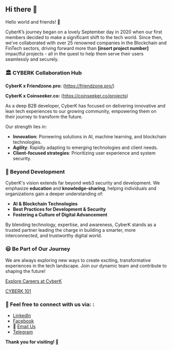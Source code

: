 ## Hi there 👋
Hello world and friends! 👋

<!--

**Here are some ideas to get you started:**

🙋‍♀️ A short introduction - what is your organization all about?
🌈 Contribution guidelines - how can the community get involved?
👩‍💻 Useful resources - where can the community find your docs? Is there anything else the community should know?
🍿 Fun facts - what does your team eat for breakfast?
🧙 Remember, you can do mighty things with the power of [Markdown](https://docs.github.com/github/writing-on-github/getting-started-with-writing-and-formatting-on-github/basic-writing-and-formatting-syntax)
-->

CyberK’s journey began on a lovely September day in 2020 when our first members decided to make a significant shift to the tech world. Since then, we’ve collaborated with over 25 renowned companies in the Blockchain and FinTech sectors, driving forward more than **[insert project number]** impactful projects - all in the quest to help them serve their users seamlessly and securely.


### 🏛 CYBERK Collaboration Hub

**CyberK x Friendzone.pro:** (https://friendzone.pro/)

**CyberK x Coinseeker.co:** (https://coinseeker.co/projects) 

As a deep B2B developer, CyberK has focused on delivering innovative and lean tech experiences to our growing community, empowering them on their journey to transform the future.

Our strength lies in:
- **Innovation**: Pioneering solutions in AI, machine learning, and blockchain technologies.
- **Agility**: Rapidly adapting to emerging technologies and client needs.
- **Client-focused strategies**: Prioritizing user experience and system security.

### 🚀 Beyond Development

CyberK's vision extends far beyond web3 security and development. We emphasize **education** and **knowledge-sharing**, helping individuals and organizations gain a deeper understanding of:
- **AI & Blockchain Technologies**
- **Best Practices for Development & Security**
- **Fostering a Culture of Digital Advancement**

By blending technology, expertise, and awareness, CyberK stands as a trusted partner leading the charge in building a smarter, more interconnected, and trustworthy digital world.

### 😃 Be Part of Our Journey

We are always exploring new ways to create exciting, transformative experiences in the tech landscape. Join our dynamic team and contribute to shaping the future!

[Explore Careers at CyberK](https://www.linkedin.com/company/cyberk-vn/)

[CYBERK 101](https://cyberk.io/about-us)

### 🔗 Feel free to connect with us via: :

- [LinkedIn](https://www.linkedin.com/company/cyberk-vn/)
- [Facebook](https://www.facebook.com/CyberK)
- 📧 [Email Us](kjhkjh)
- [Telegram](https://t.me/CyberK)


**Thank you for visiting! 🎉**
